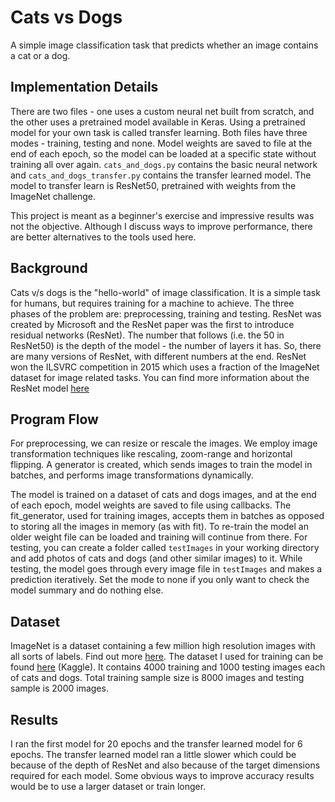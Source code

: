# Cats vs Dogs
A simple image classification task that predicts whether an image contains a cat or a dog.

## Implementation Details
There are two files - one uses a custom neural net built from scratch, and the other uses a pretrained model available in Keras. Using a pretrained model for your own task is called transfer learning. Both files have three modes - training, testing and none. Model weights are saved to file at the end of each epoch, so the model can be loaded at a specific state without training all over again. `cats_and_dogs.py` contains the basic neural network and `cats_and_dogs_transfer.py` contains the transfer learned model. The model to transfer learn is ResNet50, pretrained with weights from the ImageNet challenge. 

This project is meant as a beginner's exercise and impressive results was not the objective. Although I discuss ways to improve performance, there are better alternatives to the tools used here.


## Background

Cats v/s dogs is the "hello-world" of image classification. It is a simple task for humans, but requires training for a machine to achieve. The three phases of the problem are:
preprocessing, training and testing. ResNet was created by Microsoft and the ResNet paper was the first to introduce residual networks (ResNet). The number that follows (i.e. the 50 in ResNet50) is the depth of the model - the number of layers it has. So, there are many versions of ResNet, with different numbers at the end. ResNet won the ILSVRC competition in 2015 which uses a fraction of the ImageNet dataset for image related tasks. You can find more information about the ResNet model [here](https://medium.com/@14prakash/understanding-and-implementing-architectures-of-resnet-and-resnext-for-state-of-the-art-image-cf51669e1624)

## Program Flow

For preprocessing, we can resize or rescale the images. We employ image transformation techniques like rescaling, zoom-range and horizontal flipping. A generator is created, which sends images to train the model in batches, and performs image transformations dynamically. 

The model is trained on a dataset of cats and dogs images, and at the end of each epoch, model weights are saved to file using callbacks. The fit_generator, used for training images, accepts them in batches as opposed to storing all the images in memory (as with fit). To re-train the model an older weight file can be loaded and training will continue from there. For testing, you can create a folder called `testImages` in your working directory and add photos of cats and dogs (and other similar images) to it. While testing, the model goes through every image file in `testImages` and makes a prediction iteratively. Set the mode to none if you only want to check the model summary and do nothing else. 

## Dataset
ImageNet is a dataset containing a few million high resolution images with all sorts of labels. Find out more [here](http://image-net.org/about-overview). 
The dataset I used for training can be found [here](https://www.kaggle.com/chetankv/dogs-cats-images) (Kaggle). It contains 4000 training and 1000 testing images each of cats and dogs. Total training sample size is 8000 images and testing sample is 2000 images.

## Results
I ran the first model for 20 epochs and the transfer learned model for 6 epochs. The transfer learned model ran a little slower which could be because of the depth of ResNet and also because of the target dimensions required for each model. Some obvious ways to improve accuracy results would be to use a larger dataset or train longer. 
